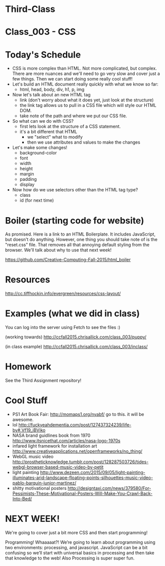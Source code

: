 # Third-Class

# Class_003 - CSS

# Today's Schedule

- CSS is more complex than HTML. Not more complicated, but complex. There are more nuances and we'll need to go very slow and cover just a few things. Then we can start doing some really cool stuff!
- Let's build an HTML document really quickly with what we know so far:
  - html, head, body, div, h1, p, img
- Now let's talk about an new HTML tag
  - link (don't worry about what it does yet, just look at the structure)
  - the link tag allows us to pull in a CSS file which will style our HTML DOM.
  - take note of the path and where we put our CSS file.
- So what can we do with CSS?
  - first lets look at the structure of a CSS statement.
  - it's a bit different that HTML
    - we "select" what to modify
    - then we use attributes and values to make the changes
- Let's make some changes!
  - background-color
  - font
  - width
  - height
  - margin
  - padding
  - display
- Now how do we use selectors other than the HTML tag type?
  - class
  - id (for next time)

# Boiler (starting code for website)

As promised. Here is a link to an HTML Boilerplate. It includes JavaScript, but doesn't do anything. However, one thing you should take note of is the "reset.css" file. That removes all that annoying default styling from the browser. We'll talk about why to use that next week!

https://github.com/Creative-Computing-Fall-2015/html_boiler

# Resources

http://cc.tiffhockin.info/evergreen/resources/css-layout/

# Examples (what we did in class)

You can log into the server using Fetch to see the files :)

(working towards) http://ccfall2015.chrisallick.com/class_003/puppy/

(in class example) http://ccfall2015.chrisallick.com/class_003/inclass/

# Homework

See the Third Assignment repository!

# Cool Stuff

- PS1 Art Book Fair: http://momaps1.org/nyabf/ go to this. it will be awesome.
- lol http://fuckyeahdementia.com/post/127437324239/life-by#.Vf19_iBViko
- NASA brand guidlines book from 1970 http://www.itsnicethat.com/articles/nasa-logo-1970s
- infared light framework for installation art http://www.creativeapplications.net/openframeworks/no_thing/
- WebGL music video http://prostheticknowledge.tumblr.com/post/128287503726/tides-webgl-browser-based-music-video-by-petit
- light painting http://www.dezeen.com/2015/09/05/light-painting-illuminates-arid-landscape-floating-points-silhouettes-music-video-pablo-barquin-junior-martinez/
- shitty motivational posters http://designtaxi.com/news/379580/For-Pessimists-These-Motivational-Posters-Will-Make-You-Crawl-Back-Into-Bed/

# NEXT WEEK!

We're going to cover just a bit more CSS and then start programming!

Programming! Whaaaaat?! We’re going to learn about programming using two environments: processing, and javascript. JavaScript can be a bit confusing so we’ll start with universal basics in processing and then take that knowledge to the web! Also Processing is super super fun.
  
